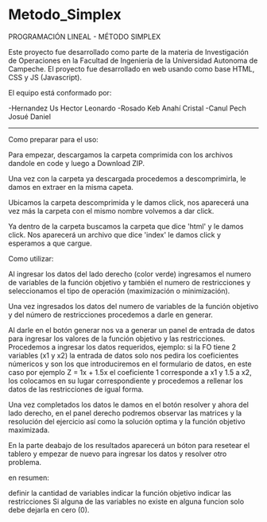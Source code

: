 # Metodo_Simplex

 PROGRAMACIÓN LINEAL - MÉTODO SIMPLEX

 Este proyecto fue desarrollado como parte de la materia de Investigación de Operaciones en la Facultad de Ingeniería de la Universidad Autonoma de Campeche.
 El proyecto fue desarrollado en web usando como base HTML, CSS y JS (Javascript).

 El equipo está conformado por:

 -Hernandez Us Hector Leonardo
 -Rosado Keb Anahí Cristal
 -Canul Pech Josué Daniel

----------------------------------------------------------------------------------------------------------------------------------------------------------------

Como preparar para el uso:

Para empezar, descargamos la carpeta comprimida con los archivos dandole en code y luego a Download ZIP.

Una vez con la carpeta ya descargada procedemos a descomprimirla, le damos en extraer en la misma capeta.

Ubicamos la carpeta descomprimida y le damos click, nos aparecerá una vez más la carpeta con el mismo nombre volvemos a 
dar click.

Ya dentro de la carpeta buscamos la carpeta que dice 'html' y le damos click. Nos aparecerá un archivo que dice 'index'
le damos click y esperamos a que cargue.


Como utilizar:

Al ingresar los datos del lado derecho (color verde) ingresamos el numero de variables de la función objetivo y también el numero
de restricciones y seleccionamos el tipo de operación (maximización o minimización).

Una vez ingresados los datos del numero de variables de la función objetivo y del número de restricciones procedemos a darle en generar.

Al darle en el botón generar nos va a generar un panel de entrada de datos para ingresar los valores de la función objetivo y las restricciones.
Procedemos a ingresar los datos requeridos, ejemplo: si la FO tiene 2 variables (x1 y x2) la entrada de datos solo nos pedira los coeficientes númericos
y son los que introduciremos en el formulario de datos, en este caso por ejemplo Z = 1x + 1.5x el coeficiente 1 corresponde a x1 y 1.5 a x2, los colocamos
en su lugar correspondiente y procedemos a rellenar los datos de las restricciones de igual forma.

Una vez completados los datos le damos en el botón resolver y ahora del lado derecho, en el panel derecho podremos observar las matrices y la resolución del 
ejercicio así como la solución optima y la función objetivo maximizada.

En la parte deabajo de los resultados aparecerá un bóton para resetear el tablero y empezar de nuevo para ingresar los datos y resolver otro problema.

en resumen:

definir la cantidad de variables
indicar la función objetivo
indicar las restricciones
Si alguna de las variables no existe en alguna funcion solo debe dejarla en cero (0).
